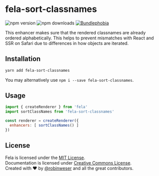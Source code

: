 # fela-sort-classnames

<img alt="npm version" src="https://badge.fury.io/js/fela-sort-classnames.svg"> <img alt="npm downloads" src="https://img.shields.io/npm/dm/fela-sort-classnames.svg"> <a href="https://bundlephobia.com/result?p=fela-sort-classnames@latest"><img alt="Bundlephobia" src="https://img.shields.io/bundlephobia/minzip/fela-sort-classnames.svg"></a>

This enhancer makes sure that the rendered classnames are already ordered alphabetically. This helps to prevent mismatches with React and SSR on Safari due to differences in how objects are iterated.

## Installation
```sh
yarn add fela-sort-classnames
```
You may alternatively use `npm i --save fela-sort-classnames`.

## Usage
```javascript
import { createRenderer } from 'fela'
import sortClassNames from 'fela-sort-classnames'

const renderer = createRenderer({
  enhancers: [ sortClassNames() ]
})
```
## License
Fela is licensed under the [MIT License](http://opensource.org/licenses/MIT).<br>
Documentation is licensed under [Creative Commons License](http://creativecommons.org/licenses/by/4.0/).<br>
Created with ♥ by [@robinweser](http://weser.io) and all the great contributors.
